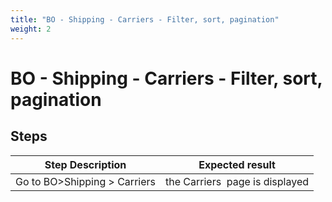 ```yaml
---
title: "BO - Shipping - Carriers - Filter, sort, pagination"
weight: 2
---
```


# BO - Shipping - Carriers - Filter, sort, pagination
## Steps
| Step Description | Expected result |
| ----- | ----- |
| Go to BO>Shipping > Carriers | the Carriers  page is displayed |
